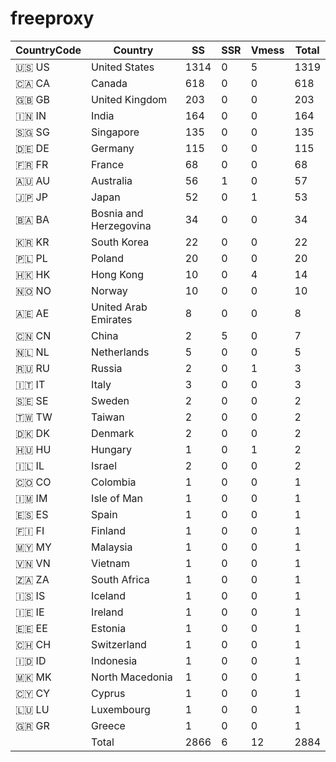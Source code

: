 # freeproxy

|CountryCode|Country|SS|SSR|Vmess|Total|
|  ----  | ----  |  ----  | ----  |  ----  | ----  |
|🇺🇸 US|United States|1314|0|5|1319|
|🇨🇦 CA|Canada|618|0|0|618|
|🇬🇧 GB|United Kingdom|203|0|0|203|
|🇮🇳 IN|India|164|0|0|164|
|🇸🇬 SG|Singapore|135|0|0|135|
|🇩🇪 DE|Germany|115|0|0|115|
|🇫🇷 FR|France|68|0|0|68|
|🇦🇺 AU|Australia|56|1|0|57|
|🇯🇵 JP|Japan|52|0|1|53|
|🇧🇦 BA|Bosnia and Herzegovina|34|0|0|34|
|🇰🇷 KR|South Korea|22|0|0|22|
|🇵🇱 PL|Poland|20|0|0|20|
|🇭🇰 HK|Hong Kong|10|0|4|14|
|🇳🇴 NO|Norway|10|0|0|10|
|🇦🇪 AE|United Arab Emirates|8|0|0|8|
|🇨🇳 CN|China|2|5|0|7|
|🇳🇱 NL|Netherlands|5|0|0|5|
|🇷🇺 RU|Russia|2|0|1|3|
|🇮🇹 IT|Italy|3|0|0|3|
|🇸🇪 SE|Sweden|2|0|0|2|
|🇹🇼 TW|Taiwan|2|0|0|2|
|🇩🇰 DK|Denmark|2|0|0|2|
|🇭🇺 HU|Hungary|1|0|1|2|
|🇮🇱 IL|Israel|2|0|0|2|
|🇨🇴 CO|Colombia|1|0|0|1|
|🇮🇲 IM|Isle of Man|1|0|0|1|
|🇪🇸 ES|Spain|1|0|0|1|
|🇫🇮 FI|Finland|1|0|0|1|
|🇲🇾 MY|Malaysia|1|0|0|1|
|🇻🇳 VN|Vietnam|1|0|0|1|
|🇿🇦 ZA|South Africa|1|0|0|1|
|🇮🇸 IS|Iceland|1|0|0|1|
|🇮🇪 IE|Ireland|1|0|0|1|
|🇪🇪 EE|Estonia|1|0|0|1|
|🇨🇭 CH|Switzerland|1|0|0|1|
|🇮🇩 ID|Indonesia|1|0|0|1|
|🇲🇰 MK|North Macedonia|1|0|0|1|
|🇨🇾 CY|Cyprus|1|0|0|1|
|🇱🇺 LU|Luxembourg|1|0|0|1|
|🇬🇷 GR|Greece|1|0|0|1|
||Total|2866|6|12|2884|
